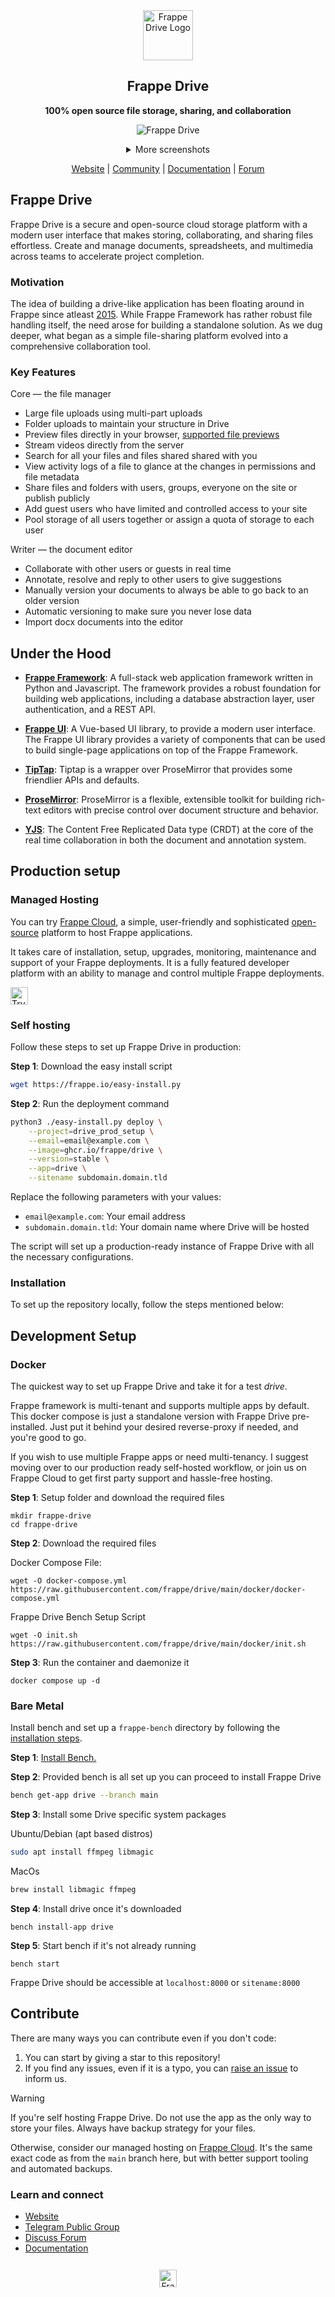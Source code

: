 <div align="center">
  <a href="https://frappe.io/products/drive">
    <img src=".github/new_logo.svg" height="80" width="80" alt="Frappe Drive Logo">
  </a>
  <h2>Frappe Drive</h2>

**100% open source file storage, sharing, and collaboration**

![Frappe Drive](https://github.com/user-attachments/assets/8b4b33ad-afb4-4e64-ac10-987076c66d57)

<details>
<summary>More screenshots</summary>

![Image Preview](https://github.com/user-attachments/assets/993cbd87-a96c-4e5c-8737-0c03c9222723)

![File Sharing Dialog](https://github.com/user-attachments/assets/acb1a542-53d1-4d0e-b2e2-6c9b87f04e69)

![Editor](https://github.com/user-attachments/assets/fe87dfd1-3f55-42df-94b9-f7baed03a391)

![Editor with real time editing](https://github.com/user-attachments/assets/f89a2fab-e618-4d7d-90a6-aaa2cf45fa55)

</details>

[Website](https://frappe.io/drive) <!-- | [Demo](https://www.figma.com/community/file/949266436474872912) --> | [Community](https://t.me/frappedrive) | [Documentation](https://docs.frappe.io/drive/quick-start) | [Forum](https://discuss.frappe.io/)

</div>

## Frappe Drive

Frappe Drive is a secure and open-source cloud storage platform with a modern user interface that makes storing, collaborating, and sharing files effortless. Create and manage documents, spreadsheets, and multimedia across teams to accelerate project completion.

### Motivation

The idea of building a drive-like application has been floating around in Frappe since atleast [2015](https://github.com/frappe/frappe/issues/8723#issuecomment-164223523). While Frappe Framework has rather robust file handling itself, the need arose for building a standalone solution. As we dug deeper, what began as a simple file-sharing platform evolved into a comprehensive collaboration tool.

### Key Features

Core — the file manager

- Large file uploads using multi-part uploads
- Folder uploads to maintain your structure in Drive
- Preview files directly in your browser, [supported file previews](https://docs.frappe.io/drive/previews)
- Stream videos directly from the server
- Search for all your files and files shared shared with you
- View activity logs of a file to glance at the changes in permissions and file metadata
- Share files and folders with users, groups, everyone on the site or publish publicly
- Add guest users who have limited and controlled access to your site
- Pool storage of all users together or assign a quota of storage to each user

Writer — the document editor

- Collaborate with other users or guests in real time
- Annotate, resolve and reply to other users to give suggestions
- Manually version your documents to always be able to go back to an older version
- Automatic versioning to make sure you never lose data
- Import docx documents into the editor

## Under the Hood

- [**Frappe Framework**](https://github.com/frappe/frappe): A full-stack web application framework written in Python and Javascript. The framework provides a robust foundation for building web applications, including a database abstraction layer, user authentication, and a REST API.

- [**Frappe UI**](https://github.com/frappe/frappe-ui): A Vue-based UI library, to provide a modern user interface. The Frappe UI library provides a variety of components that can be used to build single-page applications on top of the Frappe Framework.

- [**TipTap**](https://github.com/ueberdosis/tiptap): Tiptap is a wrapper over ProseMirror that provides some friendlier APIs and defaults.

- [**ProseMirror**](https://github.com/prosemirror): ProseMirror is a flexible, extensible toolkit for building rich-text editors with precise control over document structure and behavior.

- [**YJS**](https://github.com/yjs/yjs): The Content Free Replicated Data type (CRDT) at the core of the real time collaboration in both the document and annotation system.

## Production setup

### Managed Hosting

You can try [Frappe Cloud](https://frappecloud.com), a simple, user-friendly and sophisticated [open-source](https://github.com/frappe/press) platform to host Frappe applications.

It takes care of installation, setup, upgrades, monitoring, maintenance and support of your Frappe deployments. It is a fully featured developer platform with an ability to manage and control multiple Frappe deployments.

<div>
	<a href="https://frappecloud.com/drive/signup" target="_blank">
		<picture>
			<source media="(prefers-color-scheme: dark)" srcset="https://frappe.io/files/try-on-fc-white.png">
			<img src="https://frappe.io/files/try-on-fc-black.png" alt="Try on Frappe Cloud" height="28" />
		</picture>
	</a>
</div>

### Self hosting

Follow these steps to set up Frappe Drive in production:

**Step 1**: Download the easy install script

```bash
wget https://frappe.io/easy-install.py
```

**Step 2**: Run the deployment command

```bash
python3 ./easy-install.py deploy \
    --project=drive_prod_setup \
    --email=email@example.com \
    --image=ghcr.io/frappe/drive \
    --version=stable \
    --app=drive \
    --sitename subdomain.domain.tld
```

Replace the following parameters with your values:

- `email@example.com`: Your email address
- `subdomain.domain.tld`: Your domain name where Drive will be hosted

The script will set up a production-ready instance of Frappe Drive with all the necessary configurations.

### Installation

To set up the repository locally, follow the steps mentioned below:

## Development Setup

### Docker

The quickest way to set up Frappe Drive and take it for a test _drive_.

Frappe framework is multi-tenant and supports multiple apps by default. This docker compose is just a standalone version with Frappe Drive pre-installed. Just put it behind your desired reverse-proxy if needed, and you're good to go.

If you wish to use multiple Frappe apps or need multi-tenancy. I suggest moving over to our production ready self-hosted workflow, or join us on Frappe Cloud to get first party support and hassle-free hosting.

**Step 1**: Setup folder and download the required files

```
mkdir frappe-drive
cd frappe-drive
```

**Step 2**: Download the required files

Docker Compose File:

```
wget -O docker-compose.yml https://raw.githubusercontent.com/frappe/drive/main/docker/docker-compose.yml
```

Frappe Drive Bench Setup Script

```
wget -O init.sh https://raw.githubusercontent.com/frappe/drive/main/docker/init.sh
```

**Step 3**: Run the container and daemonize it

```
docker compose up -d
```

### Bare Metal

Install bench and set up a `frappe-bench` directory by following the [installation steps](https://frappeframework.com/docs/user/en/installation).

**Step 1**: [Install Bench.](https://frappeframework.com/docs/user/en/installation)

**Step 2**: Provided bench is all set up you can proceed to install Frappe Drive

```sh
bench get-app drive --branch main
```

**Step 3**: Install some Drive specific system packages

Ubuntu/Debian (apt based distros)

```sh
sudo apt install ffmpeg libmagic
```

MacOs

```sh
brew install libmagic ffmpeg
```

**Step 4**: Install drive once it's downloaded

```
bench install-app drive
```

**Step 5**: Start bench if it's not already running

```
bench start
```

Frappe Drive should be accessible at `localhost:8000` or `sitename:8000`

## Contribute

There are many ways you can contribute even if you don't code:

1. You can start by giving a star to this repository!
2. If you find any issues, even if it is a typo, you can [raise an issue](https://github.com/frappe/drive/issues/new) to inform us.

> [!WARNING]  
> If you're self hosting Frappe Drive. Do not use the app as the only way to store your files. Always have backup strategy for your files.
>
> Otherwise, consider our managed hosting on [Frappe Cloud](https://frappecloud.com/). It's the same exact code as from the `main` branch here, but with better support tooling and automated backups.

### Learn and connect

- [Website](https://frappe.io/drive)
- [Telegram Public Group](https://t.me/frappedrive)
- [Discuss Forum](https://discuss.frappe.io/)
- [Documentation](https://docs.frappe.io/drive/quick-start)

<div align="center" style="padding-top: 0.75rem;">
	<a href="https://frappe.io" target="_blank">
		<picture>
			<source media="(prefers-color-scheme: dark)" srcset="https://frappe.io/files/Frappe-white.png">
			<img src="https://frappe.io/files/Frappe-black.png" alt="Frappe Technologies" height="28"/>
		</picture>
	</a>
</div>
